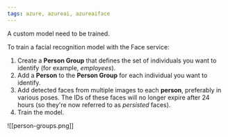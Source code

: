 ```yaml
---
tags: azure, azureai, azureaiface
---
```


A custom model need to be trained.

To train a facial recognition model with the Face service:

1. Create a **Person Group** that defines the set of individuals you want to identify (for example, *employees*).
2. Add a **Person** to the **Person Group** for each individual you want to identify.
3. Add detected faces from multiple images to each **person**, preferably in various poses. The IDs of these faces will no longer expire after 24 hours (so they're now referred to as *persisted* faces).
4. Train the model.

![[person-groups.png]]
